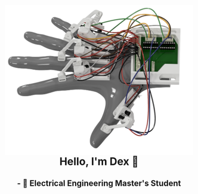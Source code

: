 <p align="center">
 <img align="right" src="https://raw.githubusercontent.com/Dexray200/Dexray200/master/HandRender.png" width="750"/>
</p>
<h1 align="center">Hello, I'm Dex 🤙</h1>
<h2 align="center">- 🥽 Electrical Engineering Master's Student



